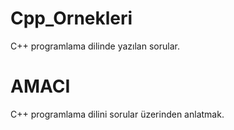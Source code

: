 # Cpp_Ornekleri
C++ programlama dilinde yazılan sorular. 
 
# AMACI
C++ programlama dilini sorular  üzerinden anlatmak.

